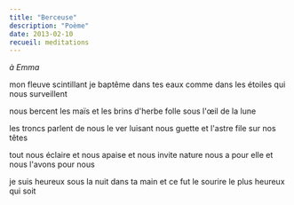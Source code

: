```yaml
---
title: "Berceuse"
description: "Poème"
date: 2013-02-10
recueil: meditations
---
```


*à Emma*

mon fleuve scintillant
je baptême dans tes eaux
comme dans les étoiles qui nous surveillent

nous bercent les maïs
et les brins d'herbe folle
sous l'œil de la lune

les troncs parlent de nous
le ver luisant nous guette
et l'astre file sur nos têtes

tout nous éclaire et nous apaise et nous invite
nature nous a pour elle et nous l'avons pour nous

je suis heureux sous la nuit dans ta main
et ce fut le sourire le plus heureux qui soit
